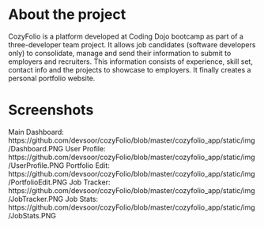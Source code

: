 <h1>About the project</h1>
CozyFolio is a platform developed at Coding Dojo bootcamp as part of a three-developer team project. It allows job candidates (software developers only) to consolidate, manage and send their information  to submit to employers and recruiters. This information consists of experience, skill set, contact info and the projects to showcase to employers. It finally creates a personal portfolio website.
<h1>Screenshots</h1>
Main Dashboard: https://github.com/devsoor/cozyFolio/blob/master/cozyfolio_app/static/img/Dashboard.PNG
User Profile: https://github.com/devsoor/cozyFolio/blob/master/cozyfolio_app/static/img/UserProfile.PNG
Portfolio Edit: https://github.com/devsoor/cozyFolio/blob/master/cozyfolio_app/static/img/PortfolioEdit.PNG
Job Tracker: https://github.com/devsoor/cozyFolio/blob/master/cozyfolio_app/static/img/JobTracker.PNG
Job Stats: https://github.com/devsoor/cozyFolio/blob/master/cozyfolio_app/static/img/JobStats.PNG
